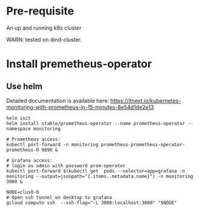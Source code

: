 # Pre-requisite 

An up and running k8s cluster

WARN: tested on dind-cluster.

# Install premetheus-operator

## Use helm

Detailed documentation is available here:
https://itnext.io/kubernetes-monitoring-with-prometheus-in-15-minutes-8e54d1de2e13

```shell
helm init
helm install stable/prometheus-operator --name prometheus-operator --namespace monitoring

# Prometheus access:
kubectl port-forward -n monitoring prometheus-prometheus-operator-prometheus-0 9090 &

# Grafana access:
# login as admin with password prom-operator
kubectl port-forward $(kubectl get  pods --selector=app=grafana -n  monitoring --output=jsonpath="{.items..metadata.name}") -n monitoring  3000 &

NODE=clus0-0
# Open ssh tunnel on desktop to grafana
gcloud compute ssh  --ssh-flag="-L 3000:localhost:3000" "$NODE"
```


